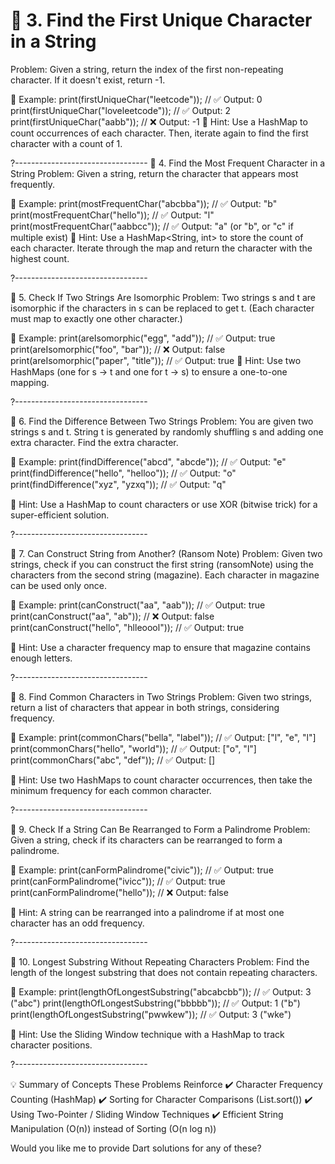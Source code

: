 # 📝 3. Find the First Unique Character in a String

Problem:
Given a string, return the index of the first non-repeating character. If it doesn't exist, return -1.

🔹 Example:
print(firstUniqueChar("leetcode")); // ✅ Output: 0
print(firstUniqueChar("loveleetcode")); // ✅ Output: 2
print(firstUniqueChar("aabb")); // ❌ Output: -1
🔹 Hint:
Use a HashMap to count occurrences of each character.
Then, iterate again to find the first character with a count of 1.

?---------------------------------
📝 4. Find the Most Frequent Character in a String
Problem:
Given a string, return the character that appears most frequently.

🔹 Example:
print(mostFrequentChar("abcbba")); // ✅ Output: "b"
print(mostFrequentChar("hello")); // ✅ Output: "l"
print(mostFrequentChar("aabbcc")); // ✅ Output: "a" (or "b", or "c" if multiple exist)
🔹 Hint:
Use a HashMap<String, int> to store the count of each character.
Iterate through the map and return the character with the highest count.

?---------------------------------

📝 5. Check If Two Strings Are Isomorphic
Problem:
Two strings s and t are isomorphic if the characters in s can be replaced to get t.
(Each character must map to exactly one other character.)

🔹 Example:
print(areIsomorphic("egg", "add")); // ✅ Output: true
print(areIsomorphic("foo", "bar")); // ❌ Output: false
print(areIsomorphic("paper", "title")); // ✅ Output: true
🔹 Hint:
Use two HashMaps (one for s → t and one for t → s) to ensure a one-to-one mapping.

?---------------------------------

📝 6. Find the Difference Between Two Strings
Problem:
You are given two strings s and t. String t is generated by randomly shuffling s and adding one extra character. Find the extra character.

🔹 Example:
print(findDifference("abcd", "abcde")); // ✅ Output: "e"
print(findDifference("hello", "helloo")); // ✅ Output: "o"
print(findDifference("xyz", "yzxq")); // ✅ Output: "q"

🔹 Hint:
Use a HashMap to count characters or use XOR (bitwise trick) for a super-efficient solution.

?---------------------------------

📝 7. Can Construct String from Another? (Ransom Note)
Problem:
Given two strings, check if you can construct the first string (ransomNote) using the characters from the second string (magazine). Each character in magazine can be used only once.

🔹 Example:
print(canConstruct("aa", "aab")); // ✅ Output: true
print(canConstruct("aa", "ab")); // ❌ Output: false
print(canConstruct("hello", "hlleoool")); // ✅ Output: true

🔹 Hint:
Use a character frequency map to ensure that magazine contains enough letters.

?---------------------------------

📝 8. Find Common Characters in Two Strings
Problem:
Given two strings, return a list of characters that appear in both strings, considering frequency.

🔹 Example:
print(commonChars("bella", "label")); // ✅ Output: ["l", "e", "l"]
print(commonChars("hello", "world")); // ✅ Output: ["o", "l"]
print(commonChars("abc", "def")); // ✅ Output: []

🔹 Hint:
Use two HashMaps to count character occurrences, then take the minimum frequency for each common character.

?---------------------------------

📝 9. Check If a String Can Be Rearranged to Form a Palindrome
Problem:
Given a string, check if its characters can be rearranged to form a palindrome.

🔹 Example:
print(canFormPalindrome("civic")); // ✅ Output: true
print(canFormPalindrome("ivicc")); // ✅ Output: true
print(canFormPalindrome("hello")); // ❌ Output: false

🔹 Hint:
A string can be rearranged into a palindrome if at most one character has an odd frequency.

?---------------------------------

📝 10. Longest Substring Without Repeating Characters
Problem:
Find the length of the longest substring that does not contain repeating characters.

🔹 Example:
print(lengthOfLongestSubstring("abcabcbb")); // ✅ Output: 3 ("abc")
print(lengthOfLongestSubstring("bbbbb")); // ✅ Output: 1 ("b")
print(lengthOfLongestSubstring("pwwkew")); // ✅ Output: 3 ("wke")

🔹 Hint:
Use the Sliding Window technique with a HashMap to track character positions.

?---------------------------------

💡 Summary of Concepts These Problems Reinforce
✔️ Character Frequency Counting (HashMap)
✔️ Sorting for Character Comparisons (List.sort())
✔️ Using Two-Pointer / Sliding Window Techniques
✔️ Efficient String Manipulation (O(n)) instead of Sorting (O(n log n))

Would you like me to provide Dart solutions for any of these?
